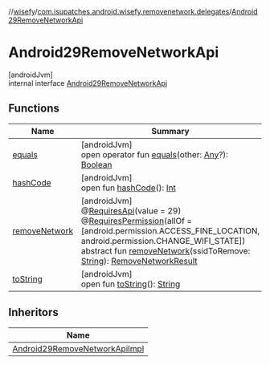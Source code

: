 //[wisefy](../../../index.md)/[com.isupatches.android.wisefy.removenetwork.delegates](../index.md)/[Android29RemoveNetworkApi](index.md)

# Android29RemoveNetworkApi

[androidJvm]\
internal interface [Android29RemoveNetworkApi](index.md)

## Functions

| Name | Summary |
|---|---|
| [equals](../../com.isupatches.android.wisefy.wifi.delegates/-legacy-wifi-delegate/index.md#585090901%2FFunctions%2F1622544596) | [androidJvm]<br>open operator fun [equals](../../com.isupatches.android.wisefy.wifi.delegates/-legacy-wifi-delegate/index.md#585090901%2FFunctions%2F1622544596)(other: [Any](https://kotlinlang.org/api/latest/jvm/stdlib/kotlin/-any/index.html)?): [Boolean](https://kotlinlang.org/api/latest/jvm/stdlib/kotlin/-boolean/index.html) |
| [hashCode](../../com.isupatches.android.wisefy.wifi.delegates/-legacy-wifi-delegate/index.md#1794629105%2FFunctions%2F1622544596) | [androidJvm]<br>open fun [hashCode](../../com.isupatches.android.wisefy.wifi.delegates/-legacy-wifi-delegate/index.md#1794629105%2FFunctions%2F1622544596)(): [Int](https://kotlinlang.org/api/latest/jvm/stdlib/kotlin/-int/index.html) |
| [removeNetwork](remove-network.md) | [androidJvm]<br>@[RequiresApi](https://developer.android.com/reference/kotlin/androidx/annotation/RequiresApi.html)(value = 29)<br>@[RequiresPermission](https://developer.android.com/reference/kotlin/androidx/annotation/RequiresPermission.html)(allOf = [android.permission.ACCESS_FINE_LOCATION, android.permission.CHANGE_WIFI_STATE])<br>abstract fun [removeNetwork](remove-network.md)(ssidToRemove: [String](https://kotlinlang.org/api/latest/jvm/stdlib/kotlin/-string/index.html)): [RemoveNetworkResult](../../com.isupatches.android.wisefy.removenetwork.entities/-remove-network-result/index.md) |
| [toString](../../com.isupatches.android.wisefy.wifi.delegates/-legacy-wifi-delegate/index.md#1616463040%2FFunctions%2F1622544596) | [androidJvm]<br>open fun [toString](../../com.isupatches.android.wisefy.wifi.delegates/-legacy-wifi-delegate/index.md#1616463040%2FFunctions%2F1622544596)(): [String](https://kotlinlang.org/api/latest/jvm/stdlib/kotlin/-string/index.html) |

## Inheritors

| Name |
|---|
| [Android29RemoveNetworkApiImpl](../-android29-remove-network-api-impl/index.md) |
